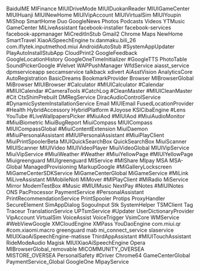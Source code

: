 BaiduIME
MIFinance
MIUIDriveMode
MIUIDuokanReader
MIUIGameCenter
MIUIHuanji
MIUINewHome
MIUIVipAccount
MIUIVirtualSim
MIUIYoupin
MiShop
SmartHome
Duo
GoogleNews
Photos
Podcasts
Videos
YTMusic
GameCenter
MiLiveAssistant
facebook-installer
facebook-services
facebook-appmanager
MiCreditInStub
Gmail2
Chrome
Maps
NewHome
SmartTravel
XiaoAiSpeechEngine
tv.danmaku.bili_26
com.iflytek.inputmethod.miui
AndroidAutoStub
#SystemAppUpdater
PlayAutoInstallStubApp
CloudPrint2 
GoogleFeedback 
GoogleLocationHistory 
GoogleOneTimeInitializer 
#GoogleTTS
PhotoTable
SoundPickerGoogle 
#Velvet 
WAPPushManager
WfdService
aiasst_service
dpmserviceapp
seccamservice
talkback
xdivert
AiAsstVision
AnalyticsCore
AutoRegistration
BasicDreams
BookmarkProvider
Browser 
MIBrowserGlobal 
MiBrowser
MIUIBrowser
#Calculator
#MIUICalculator
#Calendar
#MIUICalendar
#CameraTools
#CatchLog
#CleanMaster 
#MIUICleanMaster 
#Cit
CtsShimPrebuilt
DMRegService
DiracAudioControlService
#DynamicSystemInstallationService
Email 
MIUIEmail 
FusedLocationProvider
#Health 
HybridAccessory
HybridPlatform
#Joyose
KSICibaEngine
#Lens 
YouTube
#LiveWallpapersPicker
#MiuiAod
#MIUIAod
#MiuiAudioMonitor
#MiuiBiometric
MiuiBugReport
MiuiCompass
MIUICompass
MIUICompassGlobal
#MiuiContentExtension
MiuiDaemon
#MiuiPersonalAssistant
#MIUIPersonalAssistant
#MiuiPlayClient
MiuiPrintSpoolerBeta
MIUIQuickSearchBox
QuickSearchBox
MiuiScanner
MIUIScanner
MIUIVideo
MIUIVideoPlayer
MiuiVideoGlobal 
MIUIVipService
MiuiVipService
#MiuiWeather 
#Weather 
#MiuiYellowPage
#MIUIYellowPage
Miuigreenguard
MIUIgreenguard
MIService
#MIShare
MIpay
MSA
MSA-Global
ManagedProvisioning
MarkupGoogle 
#MiGalleryLockscreen
MiGameCenterSDKService
MiGameCenterGlobal
MiGameService
#MiLink
MiLiveAssistant 
MiMobileNoti 
MiMover
#MIPlayClient
#MiRadio 
MiService
Mirror
ModemTestBox
#Music 
#MIUIMusic
NextPay
#Notes
#MIUINotes
ONS
PacProcessor
PaymentService
#PersonalAssistant
PrintRecommendationService
PrintSpooler
Protips
ProxyHandler
SecureElement
SimAppDialog
SogouInput
Stk
SystemHelper
TSMClient
Tag
Traceur
TranslationService
UPTsmService
#Updater
UserDictionaryProvider
VipAccount 
VirtualSim 
VoiceAssist
VoiceTrigger
VsimCore
WMService
#WebViewGoogle
XMCloudEngine
XMPass 
YouDaoEngine 
com.miui.qr
#com.xiaomi.macro
greenguard 
mab 
mi_connect_service
slaservice 
MIUIXiaoAiSpeechEngine-matisse
ThirdAppAssistant
#MIUITouchAssistant
RideModeAudio
Magisk
MIUIXiaoAiSpeechEngine
Opera
MIBrowserGlobal_removable
MICOMMUNITY_OVERSEA
MISTORE_OVERSEA
PersonalSafety
#Driver
Chrome64
GameCenterGlobal
PaymentService_Global
GoogleOne
MipayService
